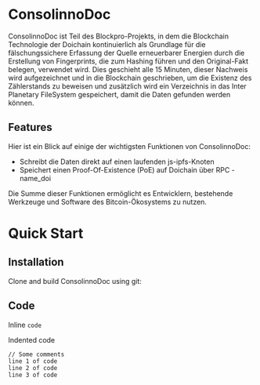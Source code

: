 # ConsolinnoDoc

ConsolinnoDoc ist Teil des Blockpro-Projekts, in dem die Blockchain Technologie der Doichain kontinuierlich als Grundlage für die fälschungssichere Erfassung der Quelle erneuerbarer Energien durch die Erstellung von Fingerprints, die zum Hashing führen und den Original-Fakt belegen, verwendet wird. Dies geschieht alle 15 Minuten, dieser Nachweis wird aufgezeichnet und in die Blockchain geschrieben, um die Existenz des Zählerstands zu beweisen und zusätzlich wird ein Verzeichnis in das Inter Planetary FileSystem gespeichert, damit die Daten gefunden werden können.

## Features
Hier ist ein Blick auf einige der wichtigsten Funktionen von ConsolinnoDoc:

-  Schreibt die Daten direkt auf einen laufenden js-ipfs-Knoten
-  Speichert einen Proof-Of-Existence (PoE) auf Doichain über RPC - name_doi

Die Summe dieser Funktionen ermöglicht es Entwicklern, bestehende Werkzeuge und Software des Bitcoin-Ökosystems zu nutzen.

# Quick Start

## Installation

Clone and build ConsolinnoDoc using git:

## Code

Inline `code`

Indented code

    // Some comments
    line 1 of code
    line 2 of code
    line 3 of code












